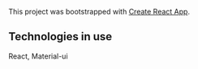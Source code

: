 This project was bootstrapped with [Create React App](https://github.com/facebook/create-react-app).

## Technologies in use

React, Material-ui

